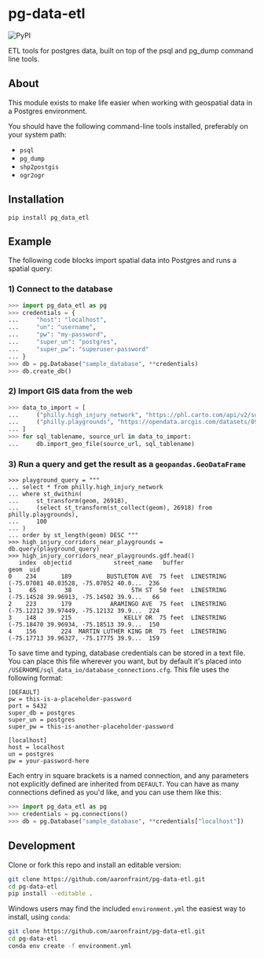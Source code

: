 # pg-data-etl

![PyPI](https://img.shields.io/pypi/v/pg-data-etl)

ETL tools for postgres data, built on top of the psql and pg_dump command line tools.

## About

This module exists to make life easier when working with geospatial data in a Postgres environment.

You should have the following command-line tools installed, preferably on your system path:

- `psql`
- `pg_dump`
- `shp2postgis`
- `ogr2ogr`

## Installation

`pip install pg_data_etl`

## Example

The following code blocks import spatial data into Postgres and runs a spatial query:

### 1) Connect to the database

```python
>>> import pg_data_etl as pg
>>> credentials = {
...     "host": "localhost",
...     "un": "username",
...     "pw": "my-password",
...     "super_un": "postgres",
...     "super_pw": "superuser-password"
... }
>>> db = pg.Database("sample_database", **credentials)
>>> db.create_db()
```

### 2) Import GIS data from the web

```python
>>> data_to_import = [
...     ("philly.high_injury_network", "https://phl.carto.com/api/v2/sql?filename=high_injury_network_2020&format=geojson&skipfields=cartodb_id&q=SELECT+*+FROM+high_injury_network_2020"),
...     ("philly.playgrounds", "https://opendata.arcgis.com/datasets/899c807e205244278b3f39421be8489c_0.geojson")
... ]
>>> for sql_tablename, source_url in data_to_import:
...     db.import_geo_file(source_url, sql_tablename)
```

### 3) Run a query and get the result as a `geopandas.GeoDataFrame`

```
>>> playground_query = """
... select * from philly.high_injury_network
... where st_dwithin(
...     st_transform(geom, 26918),
...     (select st_transform(st_collect(geom), 26918) from philly.playgrounds),
...     100
... )
... order by st_length(geom) DESC """
>>> high_injury_corridors_near_playgrounds = db.query(playground_query)
>>> high_injury_corridors_near_playgrounds.gdf.head()
   index  objectid            street_name   buffer                                               geom  uid
0    234       189          BUSTLETON AVE  75 feet  LINESTRING (-75.07081 40.03528, -75.07052 40.0...  236
1     65        38                 5TH ST  50 feet  LINESTRING (-75.14528 39.96913, -75.14502 39.9...   66
2    223       179           ARAMINGO AVE  75 feet  LINESTRING (-75.12212 39.97449, -75.12132 39.9...  224
3    148       215               KELLY DR  75 feet  LINESTRING (-75.18470 39.96934, -75.18513 39.9...  150
4    156       224  MARTIN LUTHER KING DR  75 feet  LINESTRING (-75.17713 39.96327, -75.17775 39.9...  159
```

To save time and typing, database credentials can be stored in a text file. You can place this file wherever you want,
but by default it's placed into `/USERHOME/sql_data_io/database_connections.cfg`. This file uses the following format:

```
[DEFAULT]
pw = this-is-a-placeholder-password
port = 5432
super_db = postgres
super_un = postgres
super_pw = this-is-another-placeholder-password

[localhost]
host = localhost
un = postgres
pw = your-password-here
```

Each entry in square brackets is a named connection, and any parameters not explicitly defined are inherited from `DEFAULT`.
You can have as many connections defined as you'd like, and you can use them like this:

```python
>>> import pg_data_etl as pg
>>> credentials = pg.connections()
>>> db = pg.Database("sample_database", **credentials["localhost"])
```

## Development

Clone or fork this repo and install an editable version:

```bash
git clone https://github.com/aaronfraint/pg-data-etl.git
cd pg-data-etl
pip install --editable .
```

Windows users may find the included `environment.yml` the easiest way to install, using `conda`:

```bash
git clone https://github.com/aaronfraint/pg-data-etl.git
cd pg-data-etl
conda env create -f environment.yml
```
